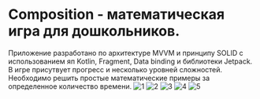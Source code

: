 # Composition - математическая игра для дошкольников.
Приложение разработано по архитектуре MVVM и принципу SOLID с использованием яп Kotlin, Fragment, Data binding и библиотеки Jetpack.
В игре присутвует прогресс и несколько уровней сложностей. Необходимо решить простые математические примеры за определенное количество времени.
![1](https://user-images.githubusercontent.com/79632860/212364905-092bccde-9127-4a1b-807e-ea64f8cbcae2.jpg)
![2](https://user-images.githubusercontent.com/79632860/212364913-c1ca63fe-99a5-403d-b467-683c83847001.jpg)
![3](https://user-images.githubusercontent.com/79632860/212364921-71df10ff-1161-45bd-b0ad-200c23d14eaf.jpg)
![4](https://user-images.githubusercontent.com/79632860/212364935-20cd9b81-7cef-44c1-98b6-7c0182dba34e.jpg)
![5](https://user-images.githubusercontent.com/79632860/212364944-aff66e95-b4eb-4fd3-b677-c5ebbc3955af.jpg)
